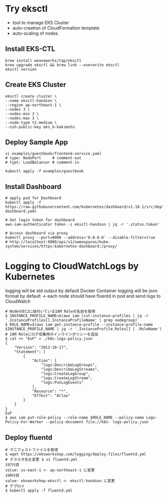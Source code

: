 # Try eksctl
- tool to manage EKS Cluster
- auto-creation of CloudFormation template
- auto-scaling of nodes

## Install EKS-CTL
```console
brew install weaveworks/tap/eksctl
brew upgrade eksctl && brew link --overwrite eksctl
eksctl version
```

## Create EKS Cluster
```console
eksctl create cluster \
--name eksctl-handson \
--region ap-northeast-1 \
--nodes 3 \
--nodes-min 3 \
--nodes-max 3 \
--node-type t2.medium \
--ssh-public-key eks_k-kakimoto
```

## Deploy Sample App
```
vi examples/guestbook/frontend-service.yaml
# type: NodePort     # comment-out
# typt: LoadBalancer # comment-in

kubectl apply -f examples/guestbook
```

## Install Dashboard
```
# apply pod for Dashboard
kubectl apply -f https://raw.githubusercontent.com/kubernetes/dashboard/v1.10.1/src/deploy/recommended/kubernetes-dashboard.yaml

# Get login token for dashboard
aws-iam-authenticator token -i eksctl-handson | jq -r '.status.token'

# Access dashboard via proxy
kubectl proxy --port=8000 --address='0.0.0.0' --disable-filter=true
# http://localhost:8000/api/v1/namespaces/kube-system/services/https:kubernetes-dashboard:/proxy/
```

# Logging to CloudWatchLogs by Kubernetes
logging will be std output by default Docker Container
logging will be json format by default
-> each node should have fluentd in pod and send logs to CloudWatch

```
# NodeのEC2に紐付いているIAM Roleの名前を取得
$ INSTANCE_PROFILE_NAME=$(aws iam list-instance-profiles | jq -r '.InstanceProfiles[].InstanceProfileName' | grep nodegroup)
$ ROLE_NAME=$(aws iam get-instance-profile --instance-profile-name $INSTANCE_PROFILE_NAME | jq -r '.InstanceProfile.Roles[] | .RoleName')
# IAM Roleにログ収集用のインラインポリシーを追加
$ cat << "EoF" > ./k8s-logs-policy.json 
{
    "Version": "2012-10-17", 
    "Statement": [
        {
            "Action": [
                "logs:DescribeLogGroups",
                "logs:DescribeLogStreams",
                "logs:CreateLogGroup",
                "logs:CreateLogStream",
                "logs:PutLogEvents"
            ],
            "Resource": "*",
            "Effect": "Allow"
        } 
    ]
}
EoF
$ aws iam put-role-policy --role-name $ROLE_NAME --policy-name Logs-Policy-For-Worker --policy-document file://k8s- logs-policy.json
```

## Deploy fluentd
```
# マニフェストファイルを取得
$ wget https://eksworkshop.com/logging/deploy.files/fluentd.yml
# クラスタ名を変更 $ vi fluentd.yml
197行目
value: us-east-1 <- ap-northeast-1 に変更
199行目
value: eksworkshop-eksctl <- eksctl-handson に変更
# デプロイ
$ kubectl apply -f fluentd.yml
```
